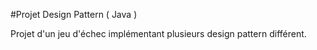 #Projet Design Pattern ( Java )

Projet d'un jeu d'échec implémentant plusieurs design pattern différent.


